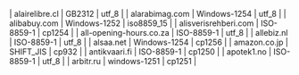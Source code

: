 | alairelibre.cl | GB2312 | utf_8 |
| alarabimag.com | Windows-1254 | utf_8 |
| alibabuy.com | Windows-1252 | iso8859_15 |
| alisverisrehberi.com | ISO-8859-1 | cp1254 |
| all-opening-hours.co.za | ISO-8859-1 | utf_8 |
| allebiz.nl | ISO-8859-1 | utf_8 |
| alsaa.net | Windows-1254 | cp1256 |
| amazon.co.jp | SHIFT_JIS | cp932 |
| antikvaari.fi | ISO-8859-1 | cp1250 |
| apotek1.no | ISO-8859-1 | utf_8 |
| arbitr.ru | windows-1251 | cp1251 |
